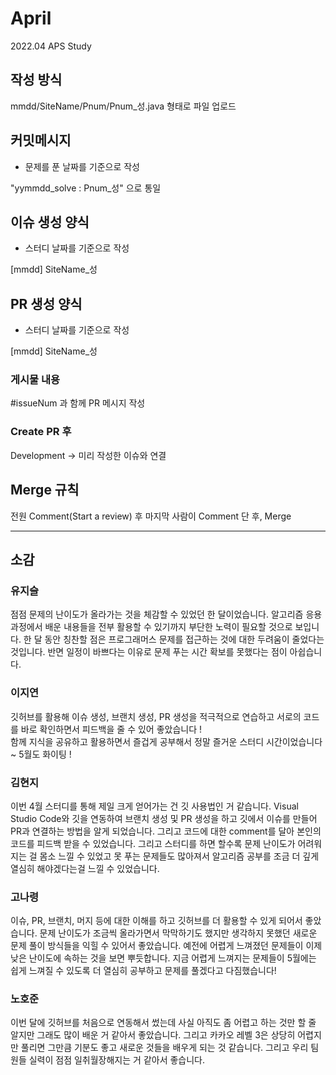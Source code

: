 # April
2022.04 APS Study

## 작성 방식

mmdd/SiteName/Pnum/Pnum_성.java 형태로 파일 업로드       

## 커밋메시지 

- 문제를 푼 날짜를 기준으로 작성

"yymmdd_solve : Pnum_성" 으로 통일       

## 이슈 생성 양식

- 스터디 날짜를 기준으로 작성

[mmdd] SiteName_성

## PR 생성 양식

- 스터디 날짜를 기준으로 작성

[mmdd] SiteName_성

### 게시물 내용  

#issueNum 과 함께 PR 메시지 작성    

### Create PR 후   

Development -> 미리 작성한 이슈와 연결     

## Merge 규칙

전원 Comment(Start a review) 후 마지막 사람이 Comment 단 후, Merge

----------------------------------------------------------
## 소감

### 유지슬
점점 문제의 난이도가 올라가는 것을 체감할 수 있었던 한 달이었습니다. 알고리즘 응용과정에서 배운 내용들을 전부 활용할 수 있기까지 부단한 노력이 필요할 것으로 보입니다. 한 달 동안 칭찬할 점은 프로그래머스 문제를 접근하는 것에 대한 두려움이 줄었다는 것입니다. 반면 일정이 바쁘다는 이유로 문제 푸는 시간 확보를 못했다는 점이 아쉽습니다.

### 이지연    
깃허브를 활용해 이슈 생성, 브랜치 생성, PR 생성을 적극적으로 연습하고 서로의 코드를 바로 확인하면서 피드백을 줄 수 있어 좋았습니다 !     
함께 지식을 공유하고 활용하면서 즐겁게 공부해서 정말 즐거운 스터디 시간이었습니다 ~ 5월도 화이팅 !

### 김현지
이번 4월 스터디를 통해 제일 크게 얻어가는 건 깃 사용법인 거 같습니다. Visual Studio Code와 깃을 연동하여 브랜치 생성 및 PR 생성을 하고 깃에서 이슈를 만들어 PR과 연결하는 방법을 알게 되었습니다. 그리고 코드에 대한 comment를 달아 본인의 코드를 피드백 받을 수 있었습니다. 그리고 스터디를 하면 할수록 문제 난이도가 어려워지는 걸 몸소 느낄 수 있었고 못 푸는 문제들도 많아져서 알고리즘 공부를 조금 더 깊게 열심히 해야겠다는걸 느낄 수 있었습니다.

### 고나령
이슈, PR, 브랜치, 머지 등에 대한 이해를 하고 깃허브를 더 활용할 수 있게 되어서 좋았습니다. 문제 난이도가 조금씩 올라가면서 막막하기도 했지만 생각하지 못했던 새로운 문제 풀이 방식들을 익힐 수 있어서 좋았습니다. 예전에 어렵게 느껴졌던 문제들이 이제 낮은 난이도에 속하는 것을 보면 뿌듯합니다. 지금 어렵게 느껴지는 문제들이 5월에는 쉽게 느껴질 수 있도록 더 열심히 공부하고 문제를 풀겠다고 다짐했습니다!

### 노호준
이번 달에 깃허브를 처음으로 연동해서 썼는데 사실 아직도 좀 어렵고 하는 것만 할 줄 알지만 그래도 많이 배운 거 같아서 좋았습니다. 그리고 카카오 레벨 3은 상당히 어렵지만 풀리면 그만큼 기분도 좋고 새로운 것들을 배우게 되는 것 같습니다. 그리고 우리 팀원들 실력이 점점 일취월장해지는 거 같아서 좋습니다.
